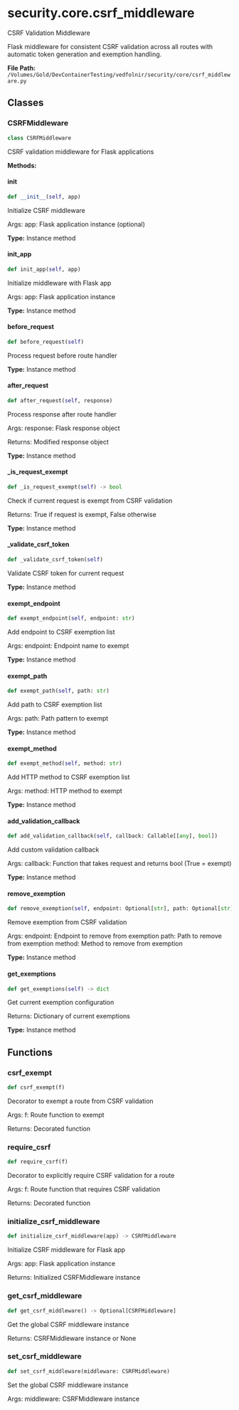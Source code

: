# security.core.csrf_middleware

CSRF Validation Middleware

Flask middleware for consistent CSRF validation across all routes
with automatic token generation and exemption handling.

**File Path:** `/Volumes/Gold/DevContainerTesting/vedfolnir/security/core/csrf_middleware.py`

## Classes

### CSRFMiddleware

```python
class CSRFMiddleware
```

CSRF validation middleware for Flask applications

**Methods:**

#### __init__

```python
def __init__(self, app)
```

Initialize CSRF middleware

Args:
    app: Flask application instance (optional)

**Type:** Instance method

#### init_app

```python
def init_app(self, app)
```

Initialize middleware with Flask app

Args:
    app: Flask application instance

**Type:** Instance method

#### before_request

```python
def before_request(self)
```

Process request before route handler

**Type:** Instance method

#### after_request

```python
def after_request(self, response)
```

Process response after route handler

Args:
    response: Flask response object
    
Returns:
    Modified response object

**Type:** Instance method

#### _is_request_exempt

```python
def _is_request_exempt(self) -> bool
```

Check if current request is exempt from CSRF validation

Returns:
    True if request is exempt, False otherwise

**Type:** Instance method

#### _validate_csrf_token

```python
def _validate_csrf_token(self)
```

Validate CSRF token for current request

**Type:** Instance method

#### exempt_endpoint

```python
def exempt_endpoint(self, endpoint: str)
```

Add endpoint to CSRF exemption list

Args:
    endpoint: Endpoint name to exempt

**Type:** Instance method

#### exempt_path

```python
def exempt_path(self, path: str)
```

Add path to CSRF exemption list

Args:
    path: Path pattern to exempt

**Type:** Instance method

#### exempt_method

```python
def exempt_method(self, method: str)
```

Add HTTP method to CSRF exemption list

Args:
    method: HTTP method to exempt

**Type:** Instance method

#### add_validation_callback

```python
def add_validation_callback(self, callback: Callable[[any], bool])
```

Add custom validation callback

Args:
    callback: Function that takes request and returns bool (True = exempt)

**Type:** Instance method

#### remove_exemption

```python
def remove_exemption(self, endpoint: Optional[str], path: Optional[str], method: Optional[str])
```

Remove exemption from CSRF validation

Args:
    endpoint: Endpoint to remove from exemption
    path: Path to remove from exemption
    method: Method to remove from exemption

**Type:** Instance method

#### get_exemptions

```python
def get_exemptions(self) -> dict
```

Get current exemption configuration

Returns:
    Dictionary of current exemptions

**Type:** Instance method

## Functions

### csrf_exempt

```python
def csrf_exempt(f)
```

Decorator to exempt a route from CSRF validation

Args:
    f: Route function to exempt
    
Returns:
    Decorated function

### require_csrf

```python
def require_csrf(f)
```

Decorator to explicitly require CSRF validation for a route

Args:
    f: Route function that requires CSRF validation
    
Returns:
    Decorated function

### initialize_csrf_middleware

```python
def initialize_csrf_middleware(app) -> CSRFMiddleware
```

Initialize CSRF middleware for Flask app

Args:
    app: Flask application instance
    
Returns:
    Initialized CSRFMiddleware instance

### get_csrf_middleware

```python
def get_csrf_middleware() -> Optional[CSRFMiddleware]
```

Get the global CSRF middleware instance

Returns:
    CSRFMiddleware instance or None

### set_csrf_middleware

```python
def set_csrf_middleware(middleware: CSRFMiddleware)
```

Set the global CSRF middleware instance

Args:
    middleware: CSRFMiddleware instance

